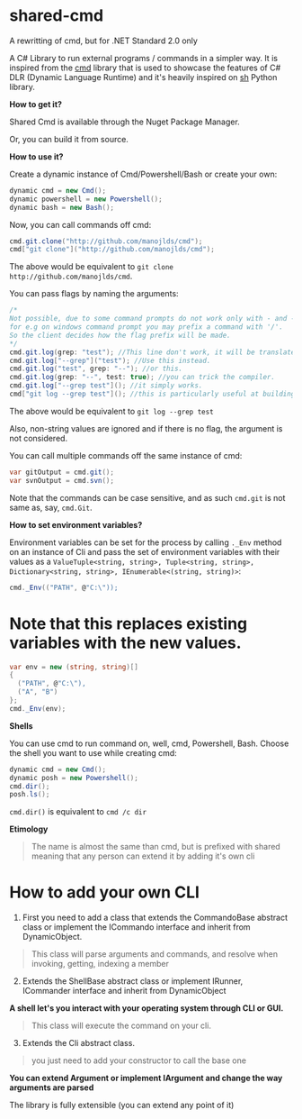 # shared-cmd #

A rewritting of cmd, but for .NET Standard 2.0 only

A C# Library to run external programs / commands in a simpler way. It is inspired from the [cmd](https://github.com/manojlds/cmd) library
that is used to showcase the features of C# DLR (Dynamic Language Runtime) and it's heavily inspired on [sh](https://github.com/amoffat/sh) Python library.

**How to get it?**

Shared Cmd is available through the Nuget Package Manager.

Or, you can build it from source.

**How to use it?**

Create a dynamic instance of Cmd/Powershell/Bash or create your own:

```csharp
dynamic cmd = new Cmd();
dynamic powershell = new Powershell();
dynamic bash = new Bash();
```

Now, you can call commands off cmd:

```csharp
cmd.git.clone("http://github.com/manojlds/cmd");
cmd["git clone"]("http://github.com/manojlds/cmd");
```

The above would be equivalent to `git clone http://github.com/manojlds/cmd`.

You can pass flags by naming the arguments:

```csharp
/*
Not possible, due to some command prompts do not work only with - and --, 
for e.g on windows command prompt you may prefix a command with '/'.
So the client decides how the flag prefix will be made.
*/
cmd.git.log(grep: "test"); //This line don't work, it will be translated to cmd /c git log testgrep.
cmd.git.log["--grep"]("test"); //Use this instead.
cmd.git.log("test", grep: "--"); //or this.
cmd.git.log(grep: "--", test: true); //you can trick the compiler.
cmd.git.log["--grep test"](); //it simply works.
cmd["git log --grep test"](); //this is particularly useful at building your own cmd. No support to redirecting input though.
```

The above would be equivalent to `git log --grep test`

Also, non-string values are ignored and if there is no flag, the argument is not considered.

You can call multiple commands off the same instance of cmd:

```csharp
var gitOutput = cmd.git();
var svnOutput = cmd.svn();
```

Note that the commands can be case sensitive, and as such `cmd.git` is not same as, say, `cmd.Git`.

**How to set environment variables?**

Environment variables can be set for the process by calling `._Env` method on an instance of Cli and pass the set of environment variables with their values as a 
`ValueTuple<string, string>, Tuple<string, string>, Dictionary<string, string>, IEnumerable<(string, string)>`:

```csharp
cmd._Env(("PATH", @"C:\"));
```
# Note that this replaces existing variables with the new values.

```csharp
var env = new (string, string)[]
{
  ("PATH", @"C:\"),
  ("A", "B")
};
cmd._Env(env);
```

**Shells**

You can use cmd to run command on, well, cmd, Powershell, Bash. Choose the shell you want to use while creating cmd:

```csharp
dynamic cmd = new Cmd();
dynamic posh = new Powershell();
cmd.dir();
posh.ls();
```

`cmd.dir()` is equivalent to `cmd /c dir`

**Etimology**

> The name is almost the same than cmd, but is prefixed with shared meaning that any person can extend it by adding it's own cli

# How to add your own CLI

1. First you need to add a class that extends the CommandoBase<T> abstract class or implement the ICommando interface and inherit from DynamicObject.

> This class will parse arguments and commands, and resolve when invoking, getting, indexing a member

2. Extends the ShellBase<T> abstract class or implement IRunner, ICommander<T> interface and inherit from DynamicObject

**A shell let's you interact with your operating system through CLI or GUI.**

> This class will execute the command on your cli.

3. Extends the Cli<T> abstract class.

> you just need to add your constructor to call the base one

**You can extend Argument or implement IArgument and change the way arguments are parsed**

The library is fully extensible (you can extend any point of it)
